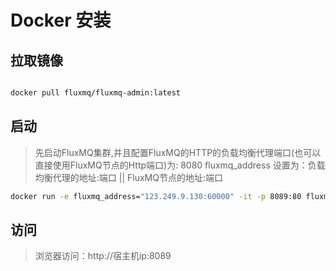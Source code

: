 # Docker 安装

## 拉取镜像
```bash

docker pull fluxmq/fluxmq-admin:latest

```

## 启动
> 先启动FluxMQ集群,并且配置FluxMQ的HTTP的负载均衡代理端口(也可以直接使用FluxMQ节点的Http端口)为: 8080
fluxmq_address 设置为：负载均衡代理的地址:端口 || FluxMQ节点的地址:端口
```bash
docker run -e fluxmq_address="123.249.9.130:60000" -it -p 8089:80 fluxmq/admin
```
## 访问
> 浏览器访问：http://宿主机ip:8089